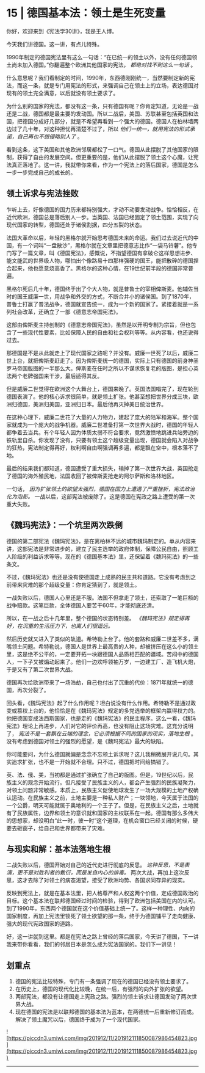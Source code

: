 # 15 | 德国基本法：领土是生死变量

你好，欢迎来到《宪法学30讲》，我是王人博。

今天我们讲德国。这一讲，有点儿特殊。

1990年制定的德国宪法里有这么一句话：“在已统一的领土以外，没有任何德国领土尚未加入德国。”你翻遍整个欧洲其他国家的宪法， *都绝对找不到这么一句话* 。

什么意思呢？我们看制定的时间，1990年，东西德刚刚统一，当然要制定新的宪法，而这一条，就是专门用宪法的形式，来强调自己在领土上的立场，表达德国对现有的领土完全满意，以后就没有领土要求了。

为什么别的国家的宪法，都没有这一条，只有德国有呢？你肯定知道，无论是一战还是二战，德国都是最主要的发动国。所以二战后，美国、苏联甚至包括英国和法国，把德国分成好几部分，就是不希望再看到一个强大的德国。德国人在柏林墙两边过了几十年，对这种担忧再清楚不过了，所以 *他们一统一，就用宪法的形式承诺，自己再也不想侵略别人了* 。

看到这条，这下美国和其他欧洲邻居都松了一口气。德国从此摆脱了其他国家的限制，获得了自由的发展空间。但更重要的是，他们从此摆脱了领土这个心魔，让宪法真正落地了。这一讲，我就带你来看，作为一个宪法上的落后国家，德国是怎么一步一步完成自己的成长的。

## 领土诉求与宪法挫败

乍听上去，好像德国的国力历来都特别强大，才动不动要发动战争。恰恰相反，在近代欧洲，德国总是落后别人一步。当英国、法国已经固定了领土范围，实现了向现代国家的转型，德国还处于诸侯割据，四分五裂的状态。

法国大革命以后，年轻的黑格尔就开始思考德国未来的命运。我们过去说近代的中国，有一个词叫“一盘散沙”，黑格尔就在文章里把德意志比作“一袋马铃薯”。他专门写了一篇文章，叫《德国宪法》，感慨说，不指望德国有拿破仑这样思想进步、能文能武的世界级人物，哪怕出个像路易十四那样强硬的国王，能把散碎的德国捏合起来，他也愿意烧高香了。黑格尔的这种心情，在19世纪前半段的德国非常普遍。

黑格尔死后几十年，德国终于出了个大人物，就是普鲁士的宰相俾斯麦。他辅佐当时的国王威廉一世，用战争和外交的方式，不断合并小的诸侯国。到了1870年，普鲁士打赢了普法战争，德国就宣告统一，成为一个新的国家了。紧接着就是一系列社会改革，还确立了一部《德意志帝国宪法》。

这部由俾斯麦主持创制的《德意志帝国宪法》，虽然是以开明专制为宗旨，但也包含了一些现代性要素，比如保障人民的自由和社会权利等等。从内容看，也还说得过去。

那德国是不是从此就走上了现代国家之路呢？并没有。威廉一世死了以后，威廉二世上台，就把俾斯麦赶走了。因为俾斯麦统一的德国，实际上只有德国的前身神圣罗马帝国版图的一半那么大。俾斯麦在任时之所以不谋求恢复老的版图，是担心英法两个老牌强国来干涉，最后适得其反。

但是威廉二世觉得在欧洲这个大舞台上，德国来晚了。英国法国唱完了，现在轮到德国表演了。他的核心诉求很简单，就是领土扩张。他甚至想把世界分成三块，欧洲归德国，美洲归美国，亚洲归日本。最后他再灭掉美日统治世界。

在这种心理下，威廉二世花了大量的人力物力，建起了庞大的陆军和海军。整个国家就成为一个庞大的战争机器。威廉二世准备打第一次世界大战时，德国的年轻人都争着去当兵。有个年轻人因为体质太弱不符合要求，竟然激愤地跳进兵站旁边的铁轨里自杀。你发现了没有，只要有领土这个超级变量出现，德国就会陷入对战争的狂热，宪法制定得再好，权利啊自由啊强调再多遍，都是飘在空中，根本落不了地。

最后的结果我们都知道，德国遭受了重大损失，输掉了第一次世界大战，英国抢走了德国的海外殖民地，法国收回了被俾斯麦抢走的阿尔萨斯和洛林地区。

一句话， *因为扩张领土的欲望太强烈，德国在国力上遭遇了严重挫折，宪法政治化为泡影。* 一战以后，这部宪法被废除了。这是德国在宪政之路上遭受的第一次重大失败。

## 《魏玛宪法》：一个坑里两次跌倒

德国的第二部宪法《魏玛宪法》，是在离柏林不远的城市魏玛制定的。单从内容来讲，这部宪法是非常进步的，建立了民主选举的政府体制，保障公民自由，照顾工人阶级的利益诉求等等。现在的《德国基本法》里，还保留着《魏玛宪法》的一些条文。

不过，《魏玛宪法》也还是没有使德国走上成熟的民主共和道路。它没有考虑到之前带来灾难的那个超级变量：你肯定猜到了，就是领土。

一战失败以后，德国人心里还是不服。法国不但拿走了领土，还索取了一笔巨额的战争赔款。这笔巨款，全体德国人要苦干60年，才能彻底还清。

所以，在一战之后十几年里，整个德国的状态特别差。 *《魏玛宪法》规定得再好，在沉重的生活压力下，也离人们很遥远。*

然后历史就又进入了类似的轨道。希特勒上台了。他的套路和威廉二世差不多，满嘴领土问题。希特勒说，德国人是世界上最高贵的人种，却被挤压在这么小的领土里，这是绝不公平的，一定要开拓一块跟德国人品质相匹配的疆域。苦闷中的德国人，一下子又被煽动起来了。他们一边欢呼领袖万岁，一边建工厂、造飞机大炮，于是又有了第二次世界大战。

德国再次给欧洲带来了一场浩劫，自己也付出了沉重的代价：1871年就统一的德国，再次分裂了。

回头看，《魏玛宪法》起了什么作用呢？坦白说没有什么作用。希特勒不是通过政变或篡权上台的，他恰恰是在《魏玛宪法》规定的多党选举的框架内赢得权力的。他把德国变成法西斯国家，也是走的《魏玛宪法》的民主程序。这么一看，《魏玛宪法》理论上再进步，人们对它的评价再高，也没有阻止这场灾难。这充分说明了， *宪法不是一套飘在云端的理念，它必须根据不同的国家的现实，落地生根* 。没有考虑到德国对领土的强烈的愿望，是《魏玛宪法》最大的缺陷。

你可能要问，为什么德国就偏是念念不忘领土诉求呢？这儿我稍微展开说几句。其实追求扩张，也不是一开始就不合理。只不过，德国把时间给搞错了。

英、法、俄、美，当初都是通过扩张确立了自己的版图。但是，19世纪以后，民族主义的观念开始流行。但凡接受了民族主义的人，都会产生强烈的民族凝聚力，对领土问题非常敏感。本质上，民族主义促使地球发生了一场大规模的土地产权确认运动。在民族主义之前，土地主要是一种私人财产；一块领地，今天属于法国的一个公爵，明天可能就属于奥地利的一个王子了。但是，在民族主义之后，土地就有了民族属性，边界和领土的意识就和国家的主权联系在一起。德国有那么多伟大的思想家，却没明白“此一时，彼一时”这个道理，在机会窗口已经关闭的时候，硬要去砸窗子，给自己和世界都带来了灾难。

## 与现实和解：基本法落地生根

二战失败以后，德国开始对自己的近代史进行彻底的反思。 *这种反思，不是表演，更不是对胜利者的敷衍，而是发自内心的排毒。* 两次大战，再加上这次反思，这才去除了对领土的病态渴望，接受了欧洲均势、各国求同存异的现实。

反映到宪法上，就是在基本法里，把人格尊严和人权这两个价值，定成德国政治的目标。这个基本法在联邦德国经过时间的检验，得到了欧洲包括美国在内的认可。到了1990年，东西两个德国就在这个价值基础上统一了。这样一种理性、内向的国家制度，再加上宪法里锁死了领土欲望的那一条，终于为德国铺平了走向健康、强大的现代宪政国家的道路。

好，这一讲就到这里。都是在宪法之路上曾经的落后国家，今天讲了德国，下一讲我来带你看看，我们的邻居日本是怎么成为宪法国家的。我们下一讲见！

## 划重点


1. 德国的宪法比较特殊，专门有一条强调了现在的德国已经没有领土要求了。 
2. 在历史上，德国的现代化比较晚，在统一后，有强烈的向外扩张的欲望。
3. 两部宪法，都没有让德国走上宪政之路。强烈的领土诉求让德国发动了两次世界大战。
4. 现在德国的宪法是以联邦德国的基本法为蓝本，在两德统一后重新修订而成。解决了领土魔咒以后，德国终于成为了一个现代国家。


![https://piccdn3.umiwi.com/img/201912/11/201912111850087986454823.jpg](https://piccdn3.umiwi.com/img/201912/11/201912111850087986454823.jpg)

---
